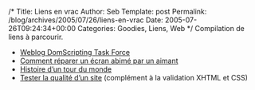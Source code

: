 /*
 Title: Liens en vrac
 Author: Seb
 Template: post
 Permalink: /blog/archives/2005/07/26/liens-en-vrac
 Date: 2005-07-26T09:24:34+00:00
 Categories: Goodies, Liens, Web
*/
Compilation de liens à parcourir.

<!--more-->

*   [Weblog DomScripting Task Force][1]
*   [Comment réparer un écran abimé par un aimant][2]
*   [Histoire d&rsquo;un tour du monde][3]
*   [Tester la qualité d&rsquo;un site][4] (complément à la validation XHTML et CSS)

 [1]: http://domscripting.webstandards.org/
 [2]: http://woil.ws/fixmonitor/
 [3]: http://tdmliochris.blogspot.com/
 [4]: http://webxact.watchfire.com/